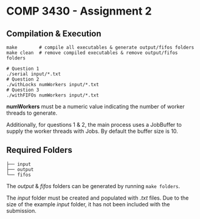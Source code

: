 # COMP 3430 - Assignment 2

## Compilation & Execution

```shell
make        # compile all executables & generate output/fifos folders
make clean  # remove compiled executables & remove output/fifos folders
```

```shell
# Question 1
./serial input/*.txt
# Question 2
./withLocks numWorkers input/*.txt
# Question 3
./withFIFOs numWorkers input/*.txt
```

**numWorkers** must be a numeric value indicating the number of worker threads to generate.

Additionally, for questions 1 & 2, the main process uses a JobBuffer to supply the worker threads with Jobs. By default the buffer size is 10.

## Required Folders

```
├── input
├── output
└── fifos
```

The *output* & *fifos* folders can be generated by running `make folders`.

The *input* folder must be created and populated with *.txt* files. Due to the size of the example *input* folder, it has not been included with the submission.